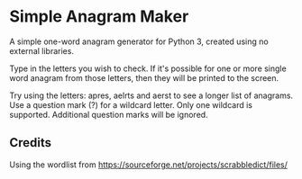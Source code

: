# Simple Anagram Maker

A simple one-word anagram generator for Python 3, created using no external libraries.

Type in the letters you wish to check. If it's possible for one or more single word anagram from those letters, then they will be printed to the screen.

Try using the letters: apres, aelrts and aerst to see a longer list of anagrams. Use a question mark (?) for a wildcard letter. Only one wildcard is supported. Additional question marks will be ignored.

## Credits

Using the wordlist from https://sourceforge.net/projects/scrabbledict/files/